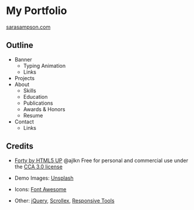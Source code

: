 # My Portfolio

[sarasampson.com](https://www.sarasampson.com/)

## Outline

* Banner
  * Typing Animation
  * Links
* Projects
* About
  * Skills
  * Education
  * Publications
  * Awards & Honors
  * Resume
* Contact
  * Links

## Credits

* [Forty by HTML5 UP](html5up.net) @ajlkn 
  Free for personal and commercial use under the [CCA 3.0 license](html5up.net/license)

* Demo Images: [Unsplash](unsplash.com)

* Icons: [Font Awesome](fontawesome.io)

* Other: [jQuery](jquery.com), [Scrollex](github.com/ajlkn/jquery.scrollex), [Responsive Tools](github.com/ajlkn/responsive-tools)
